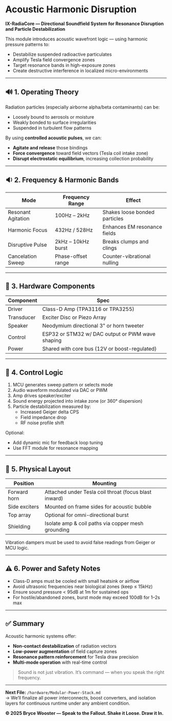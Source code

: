 # Acoustic Harmonic Disruption  
**IX-RadiaCore — Directional Soundfield System for Resonance Disruption and Particle Destabilization**

This module introduces acoustic wavefront logic — using harmonic pressure patterns to:
- Destabilize suspended radioactive particulates  
- Amplify Tesla field convergence zones  
- Target resonance bands in high-exposure zones  
- Create destructive interference in localized micro-environments

---

## 🔊 1. Operating Theory

Radiation particles (especially airborne alpha/beta contaminants) can be:
- Loosely bound to aerosols or moisture  
- Weakly bonded to surface irregularities  
- Suspended in turbulent flow patterns

By using **controlled acoustic pulses**, we can:
- **Agitate and release** those bindings  
- **Force convergence** toward field vectors (Tesla coil intake zone)  
- **Disrupt electrostatic equilibrium**, increasing collection probability

---

## 🔉 2. Frequency & Harmonic Bands

| Mode | Frequency Range | Effect |
|------|------------------|--------|
| Resonant Agitation | 100Hz – 2kHz | Shakes loose bonded particles |
| Harmonic Focus | 432Hz / 528Hz | Enhances EM resonance fields |
| Disruptive Pulse | 2kHz – 10kHz burst | Breaks clumps and clings |
| Cancelation Sweep | Phase-offset range | Counter-vibrational nulling |

---

## 🔧 3. Hardware Components

| Component | Spec |
|----------|------|
| Driver | Class-D Amp (TPA3116 or TPA3255) |
| Transducer | Exciter Disc or Piezo Array |
| Speaker | Neodymium directional 3" or horn tweeter |
| Control | ESP32 or STM32 w/ DAC output or PWM wave shaping |
| Power | Shared with core bus (12V or boost-regulated) |

---

## 🧠 4. Control Logic

1. MCU generates sweep pattern or selects mode  
2. Audio waveform modulated via DAC or PWM  
3. Amp drives speaker/exciter  
4. Sound energy projected into intake zone (or 360° dispersion)  
5. Particle destabilization measured by:
   - Increased Geiger delta CPS  
   - Field impedance drop  
   - RF noise profile shift

Optional:
- Add dynamic mic for feedback loop tuning  
- Use FFT module for resonance mapping

---

## 🧱 5. Physical Layout

| Position | Mounting |
|----------|----------|
| Forward horn | Attached under Tesla coil throat (focus blast inward) |
| Side exciters | Mounted on frame sides for acoustic bubble |
| Top array | Optional for omni-directional burst |
| Shielding | Isolate amp & coil paths via copper mesh grounding |

Vibration dampers must be used to avoid false readings from Geiger or MCU logic.

---

## ⚠️ 6. Power and Safety Notes

- Class-D amps must be cooled with small heatsink or airflow  
- Avoid ultrasonic frequencies near biological zones (keep ≤ 15kHz)  
- Ensure sound pressure < 95dB at 1m for sustained ops  
- For hostile/abandoned zones, burst mode may exceed 100dB for 1–2s max

---

## ✅ Summary

Acoustic harmonic systems offer:
- **Non-contact destabilization** of radiation vectors  
- **Low-power augmentation** of field capture zones  
- **Resonance pattern reinforcement** for Tesla draw precision  
- **Multi-mode operation** with real-time control

> Sound is not just vibration. It’s command — when you speak the right frequency.

---

**Next File:** `/hardware/Modular-Power-Stack.md`  
→ We’ll finalize all power interconnects, boost converters, and isolation layers for continuous runtime under any ambient condition.

**© 2025 Bryce Wooster — Speak to the Fallout. Shake it Loose. Draw it In.**
